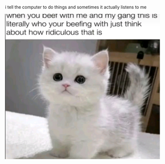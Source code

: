 i tell the computer to do things and sometimes it actually listens to me
<!--START_SECTION:update_image-->
<img src=https://raw.githubusercontent.com/sneakykestrel/sneakykestrel/main/.github/images/beefwidgang.jpg height="" width="" align=left alt=kitty />
<!--END_SECTION:update_image-->

